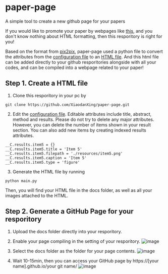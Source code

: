 # paper-page
A simple tool to create a new github page for your papers

If you would like to promote your paper by webpages like [this](phillipi.github.io/pix2pix/), and you don't know nothing about HTML formatting, then this resporitory is right for you!

Based on the format from [pix2pix](phillipi.github.io/pix2pix/), paper-page used a python file to convert the attributes from the [configuration file](./config.py) to an [HTML file](./docs/index.html). And this html file can be added directly to your github resporitories alongside with all your codes, and can be compiled into a webpage related to your paper!

## Step 1. Create a HTML file
1. Clone this resporitory in your pc by
```
git clone https://github.com/XiaodanXing/paper-page.git
```

2. Edit the [configuration file](./config.py). Editable attributes include title, abstract, method and results. Please do not try to delete any major attributes. However, you can delete the number of items shown in your result section. You can also add new items by creating indexed results attributes.
```
__C.results.item5 = {}
__C.results.item5.title = 'Item 5'
__C.results.item5.filepath = './resources/item5.png'
__C.results.item5.caption = 'Item 5'
__C.results.item5.type = 'figure'
```

3. Generate the HTML file by running
```
python main.py
```
Then, you will find your HTML file in the docs folder, as well as all your images attached to the HTML. 


## Step 2. Generate a GitHub Page for your resporitory
1. Upload the docs folder directly into your resporitory.


2. Enable your page compiling in the setting of your resporitory.
![image](https://user-images.githubusercontent.com/30890745/175132576-762e9242-6066-45cd-ba2b-24271c688d09.png)

3. Select the docs folder as the folder for your page contents.
![image](https://user-images.githubusercontent.com/30890745/175132837-820600b7-0f4b-49ec-8d46-cabfd0b70891.png)

4. Wait 10-15min, then you can access your GitHub page by https://[your name].github.io/your git name/
![image](https://user-images.githubusercontent.com/30890745/175133179-29738f8a-6db6-48c5-8d9f-9e0ebcb4c642.png)





